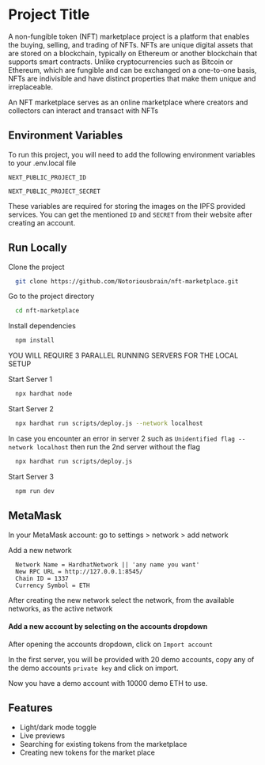 
# Project Title

A non-fungible token (NFT) marketplace project is a platform that enables the buying, selling, and trading of NFTs. NFTs are unique digital assets that are stored on a blockchain, typically on Ethereum or another blockchain that supports smart contracts. Unlike cryptocurrencies such as Bitcoin or Ethereum, which are fungible and can be exchanged on a one-to-one basis, NFTs are indivisible and have distinct properties that make them unique and irreplaceable.

An NFT marketplace serves as an online marketplace where creators and collectors can interact and transact with NFTs


## Environment Variables

To run this project, you will need to add the following environment variables to your .env.local file

`NEXT_PUBLIC_PROJECT_ID`

`NEXT_PUBLIC_PROJECT_SECRET`

These variables are required for storing the images on the IPFS provided services.
You can get the mentioned `ID` and `SECRET` from their website after creating an account.
## Run Locally

Clone the project

```bash
  git clone https://github.com/Notoriousbrain/nft-marketplace.git
```

Go to the project directory

```bash
  cd nft-marketplace
```

Install dependencies

```bash
  npm install
```

YOU WILL REQUIRE 3 PARALLEL RUNNING SERVERS FOR THE LOCAL SETUP

Start Server 1

```bash
  npx hardhat node
```

Start Server 2

```bash
  npx hardhat run scripts/deploy.js --network localhost
```

In case you encounter an error in server 2 such as ```Unidentified flag --network localhost``` then run the 2nd server without the flag

```bash
  npx hardhat run scripts/deploy.js
```

Start Server 3

```bash
  npm run dev
```
## MetaMask
In your MetaMask account: go to settings > network > add network

Add a new network

```
  Network Name = HardhatNetwork || 'any name you want'
  New RPC URL = http://127.0.0.1:8545/
  Chain ID = 1337
  Currency Symbol = ETH
```

After creating the new network select the network, from the available networks, as the active network

#### Add a new account by selecting on the accounts dropdown
After opening the accounts dropdown, click on `Import account`

In the first server, you will be provided with 20 demo accounts, copy any of the demo accounts `private key` and click on import. 

Now you have a demo account with 10000 demo ETH <Not original ETH> to use.
## Features

- Light/dark mode toggle
- Live previews
- Searching for existing tokens from the marketplace
- Creating new tokens for the market place

